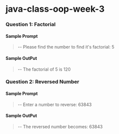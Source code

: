 # java-class-oop-week-3

### Question 1: Factorial

#### Sample Prompt

> -- Please find the number to find it's factorial: 5

#### Sample OutPut

> -- The factorial of 5 is 120

### Question 2: Reversed Number

#### Sample Prompt

> -- Enter a number to reverse: 63843

#### Sample OutPut

> -- The reversed number becomes: 63843
